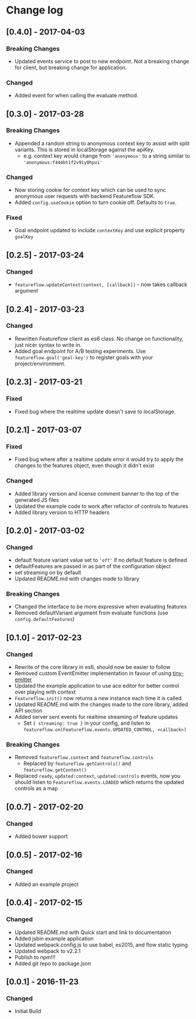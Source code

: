 # Change log
## [0.4.0] - 2017-04-03
### Breaking Changes
- Updated events service to post to new endpoint. Not a breaking change for client, but breaking change for application.
### Changed
- Added event for when calling the evaluate method.
## [0.3.0] - 2017-03-28
### Breaking Changes
- Appended a random string to anonymous context key to assist with split variants. This is stored in localStorage against the apiKey.
  - e.g. context key would change from `'anonymous'` to a string similar to `'anonymous:f444bt1f2v9iy0hpvi'`
### Changed
- Now storing cookie for context key which can be used to sync anonymous user requests with backend Featureflow SDK.
- Added `config.useCookie` option to turn cookie off. Defaults to `true`.
### Fixed
- Goal endpoint updated to include `contextKey` and use explicit property `goalKey`
## [0.2.5] - 2017-03-24
### Changed
- `featureflow.updateContext(context, [callback])` - now takes callback argument
## [0.2.4] - 2017-03-23
### Changed
- Rewritten Featureflow client as es6 class. No change on functionality, just nicer syntax to write in.
- Added goal endpoint for A/B testing experiments. Use `featureflow.goal('goal-key')` to register goals with your project/environment.
## [0.2.3] - 2017-03-21
### Fixed
- Fixed bug where the realtime update doesn't save to localStorage.
## [0.2.1] - 2017-03-07
### Fixed
- Fixed bug where after a realtime update error it would try to 
apply the changes to the features object, even though it didn't exist
### Changed
- Added library version and license comment banner to the top of the generated JS files
- Updated the example code to work after refactor of controls to features
- Added library version to HTTP headers
## [0.2.0] - 2017-03-02
### Changed
- default feature variant value set to `'off'` if no default feature is defined
- defaultFeatures are passed in as part of the configuration object
- set streaming on by default
- Updated README.md with changes made to library
### Breaking Changes
- Changed the interface to be more expressive when evaluating features
- Removed defaultVariant argument from evaluate functions (use `config.defaultFeatures`)

## [0.1.0] - 2017-02-23
### Changed
- Rewrite of the core library in es6, should now be easier to follow
- Removed custom EventEmitter implementation in favour of using [tiny-emitter](https://github.com/scottcorgan/tiny-emitter)
- Updated the example application to use ace editor for better control over playing with context
- `Featureflow.init()` now returns a new instance each time it is called
- Updated README.md with the changes made to the core library, added API section
- Added server sent events for realtime streaming of feature updates
  - Set `{ streaming: true }` in your config, and listen to `featureflow.on(Featureflow.events.UPDATED_CONTROL, <callback>)`
### Breaking Changes
- Removed `featureflow.context` and `featureflow.controls`
  - Replaced by `featureflow.getControls()` and `featureflow.getContext()`
- Replaced `ready`, `updated:context`, `updated:controls` events,
 now you should listen to `Featureflow.events.LOADED` which returns the updated controls as a map 

## [0.0.7] - 2017-02-20
### Changed
- Added bower support

## [0.0.5] - 2017-02-16
### Changed
- Added an example project

## [0.0.4] - 2017-02-15
### Changed
- Updated README.md with Quick start and link to documentation
- Added jsbin example application
- Updated webpack.config.js to use babel, es2015, and flow static typing
- Updated webpack to v2.2.1
- Publish to npm!!!
- Added git repo to package.json

## [0.0.1] - 2016-11-23
### Changed
- Initial Build

